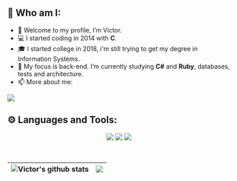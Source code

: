## 	:large_blue_diamond: Who am I:
- 👋 Welcome to my profile, I’m Victor.
- :computer: I started coding in 2014 with **C**.
- :mortar_board: I started college in 2018, i'm still trying to get my degree in Information Systems.
- :open_book: My focus is back-end. I’m currently studying **C#** and **Ruby**, databases, tests and architecture.
- 📫 More about me:

<p>
  <a href="https://www.linkedin.com/in/victor-hugo-faria-476b41221">
    <img src="https://img.shields.io/badge/LinkedIn-0077B5?style=for-the-badge&logo=linkedin&logoColor=white" />
  </a>
</p>


## :gear: Languages and Tools:
<p align="center">
  <img src="https://img.shields.io/badge/.NET-512BD4?style=for-the-badge&logo=dotnet&logoColor=white" />
  <img src="https://img.shields.io/badge/Ruby_on_Rails-CC0000?style=for-the-badge&logo=ruby-on-rails&logoColor=white" />
  <img src="https://img.shields.io/badge/Flask-000000?style=for-the-badge&logo=flask&logoColor=white" />
</p><br>


| <img align="center" src="https://github-readme-stats.vercel.app/api?username=victorh1590&theme=vue&show_icons=true&count_private=true&hide_border=true" alt="Victor's github stats" /> | <img align="center" src="https://github-readme-stats.vercel.app/api/top-langs/?username=victorh1590&theme=vue&langs_count=6&layout=compact&hide_border=true" /> |
| ------------- | ------------- |



